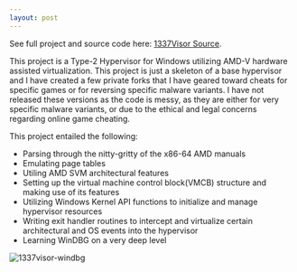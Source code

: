 ```yaml
---
layout: post
---
```


See full project and source code here: [1337Visor Source](https://github.com/ColeStrickler/1337Visor).


This project is a Type-2 Hypervisor for Windows utilizing AMD-V hardware assisted virtualization. This project is just a skeleton of a base hypervisor and I have created a few private forks that I have geared toward cheats for specific games or for reversing specific malware variants. I have not released these versions as the code is messy, as they are either for very specific malware variants, or due to the ethical and legal concerns regarding online game cheating.


This project entailed the following:
*   Parsing through the nitty-gritty of the x86-64 AMD manuals
*   Emulating page tables
*   Utiling AMD SVM architectural features
*   Setting up the virtual machine control block(VMCB) structure and making use of its features
*   Utilizing Windows Kernel API functions to initialize and manage hypervisor resources
*   Writing exit handler routines to intercept and virtualize certain architectural and OS events into the hypervisor
*   Learning WinDBG on a very deep level

![1337visor-windbg](/assets/img/1337visor.jpg)